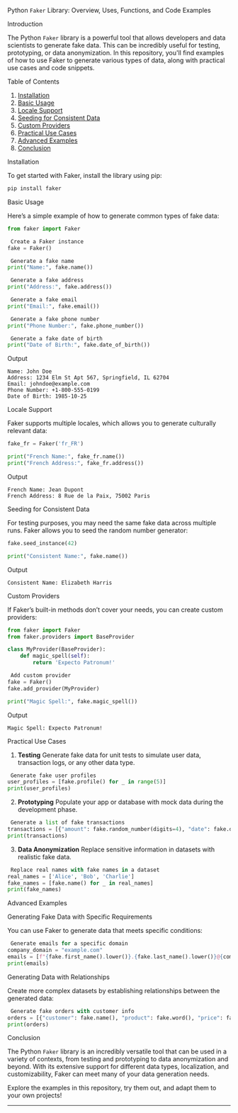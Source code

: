  Python `Faker` Library: Overview, Uses, Functions, and Code Examples

 Introduction

The Python `Faker` library is a powerful tool that allows developers and data scientists to generate fake data. This can be incredibly useful for testing, prototyping, or data anonymization. In this repository, you'll find examples of how to use Faker to generate various types of data, along with practical use cases and code snippets.

 Table of Contents

1. [Installation](installation)
2. [Basic Usage](basic-usage)
3. [Locale Support](locale-support)
4. [Seeding for Consistent Data](seeding-for-consistent-data)
5. [Custom Providers](custom-providers)
6. [Practical Use Cases](practical-use-cases)
7. [Advanced Examples](advanced-examples)
8. [Conclusion](conclusion)

 Installation

To get started with Faker, install the library using pip:

```bash
pip install faker
```

 Basic Usage

Here’s a simple example of how to generate common types of fake data:

```python
from faker import Faker

 Create a Faker instance
fake = Faker()

 Generate a fake name
print("Name:", fake.name())

 Generate a fake address
print("Address:", fake.address())

 Generate a fake email
print("Email:", fake.email())

 Generate a fake phone number
print("Phone Number:", fake.phone_number())

 Generate a fake date of birth
print("Date of Birth:", fake.date_of_birth())
```

 Output

```plaintext
Name: John Doe
Address: 1234 Elm St Apt 567, Springfield, IL 62704
Email: johndoe@example.com
Phone Number: +1-800-555-0199
Date of Birth: 1985-10-25
```

 Locale Support

Faker supports multiple locales, which allows you to generate culturally relevant data:

```python
fake_fr = Faker('fr_FR')

print("French Name:", fake_fr.name())
print("French Address:", fake_fr.address())
```

 Output

```plaintext
French Name: Jean Dupont
French Address: 8 Rue de la Paix, 75002 Paris
```

 Seeding for Consistent Data

For testing purposes, you may need the same fake data across multiple runs. Faker allows you to seed the random number generator:

```python
fake.seed_instance(42)

print("Consistent Name:", fake.name())
```

 Output

```plaintext
Consistent Name: Elizabeth Harris
```

 Custom Providers

If Faker’s built-in methods don’t cover your needs, you can create custom providers:

```python
from faker import Faker
from faker.providers import BaseProvider

class MyProvider(BaseProvider):
    def magic_spell(self):
        return 'Expecto Patronum!'

 Add custom provider
fake = Faker()
fake.add_provider(MyProvider)

print("Magic Spell:", fake.magic_spell())
```

 Output

```plaintext
Magic Spell: Expecto Patronum!
```

 Practical Use Cases

 1. **Testing**
Generate fake data for unit tests to simulate user data, transaction logs, or any other data type.

```python
 Generate fake user profiles
user_profiles = [fake.profile() for _ in range(5)]
print(user_profiles)
```

 2. **Prototyping**
Populate your app or database with mock data during the development phase.

```python
 Generate a list of fake transactions
transactions = [{"amount": fake.random_number(digits=4), "date": fake.date()} for _ in range(10)]
print(transactions)
```

 3. **Data Anonymization**
Replace sensitive information in datasets with realistic fake data.

```python
 Replace real names with fake names in a dataset
real_names = ['Alice', 'Bob', 'Charlie']
fake_names = [fake.name() for _ in real_names]
print(fake_names)
```

 Advanced Examples

 Generating Fake Data with Specific Requirements

You can use Faker to generate data that meets specific conditions:

```python
 Generate emails for a specific domain
company_domain = "example.com"
emails = [f"{fake.first_name().lower()}.{fake.last_name().lower()}@{company_domain}" for _ in range(5)]
print(emails)
```

 Generating Data with Relationships

Create more complex datasets by establishing relationships between the generated data:

```python
 Generate fake orders with customer info
orders = [{"customer": fake.name(), "product": fake.word(), "price": fake.random_number(digits=3)} for _ in range(10)]
print(orders)
```

 Conclusion

The Python `Faker` library is an incredibly versatile tool that can be used in a variety of contexts, from testing and prototyping to data anonymization and beyond. With its extensive support for different data types, localization, and customizability, Faker can meet many of your data generation needs.

Explore the examples in this repository, try them out, and adapt them to your own projects!

---

